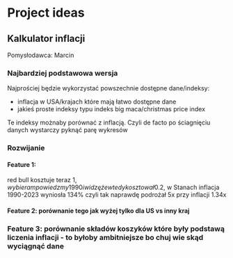 # Project ideas

## Kalkulator inflacji

Pomysłodawca: Marcin

### Najbardziej podstawowa wersja

Najprościej będzie wykorzystać powszechnie dostępne dane/indeksy:

- inflacja w USA/krajach które mają łatwo dostępne dane 
- jakieś proste indeksy typu indeks big maca/christmas price index

Te indeksy możnaby porównać z inflacją. Czyli de facto po ściagnięciu danych wystarczy pyknąć parę wykresów

### Rozwijanie

#### Feature 1:
red bull kosztuje teraz 1$, wybieram powiedzmy 1990 i widzę że wtedy kosztował 0.2$, w Stanach inflacja 1990-2023 wyniosła 134% czyli tak naprawdę podrożał 5x przy inflacji 1.34x

#### Feature 2: porównanie tego jak wyżej tylko dla US vs inny kraj

### Feature 3: porównanie składów koszyków które były podstawą liczenia inflacji - to byłoby ambitniejsze bo chuj wie skąd wyciągnąć dane

